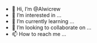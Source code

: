 - 👋 Hi, I’m @Alwicrew
- 👀 I’m interested in ...
- 🌱 I’m currently learning ...
- 💞️ I’m looking to collaborate on ...
- 📫 How to reach me ...

<!---
Alwicrew/Alwicrew is a ✨ special ✨ repository because its `README.md` (this file) appears on your GitHub profile.
You can click the Preview link to take a look at your changes.
--->
